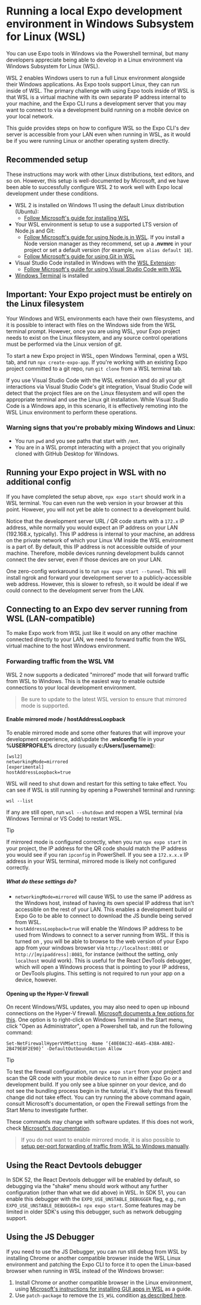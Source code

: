 # Running a local Expo development environment in Windows Subsystem for Linux (WSL)

You can use Expo tools in Windows via the Powershell terminal, but many developers appreciate being able to develop in a Linux environment via Windows Subsystem for Linux (WSL).

WSL 2 enables Windows users to run a full Linux environment alongside their Windows applications. As Expo tools support Linux, they can run inside of WSL. The primary challenge with using Expo tools inside of WSL is that WSL is a virtual machine with its own separate IP address internal to your machine, and the Expo CLI runs a development server that you may want to connect to via a development build running on a mobile device on your local network.

This guide provides steps on how to configure WSL so the Expo CLI's dev server is accessible from your LAN even when running in WSL, as it would be if you were running Linux or another operating system directly.

## Recommended setup

These instructions may work with other Linux distributions, text editors, and so on. However, this setup is well-documented by Microsoft, and we have been able to successfully configure WSL 2 to work well with Expo local development under these conditions.

- WSL 2 is installed on Windows 11 using the default Linux distribution (Ubuntu):
  - [Follow Microsoft's guide for installing WSL](https://learn.microsoft.com/en-us/windows/wsl/install)
- Your WSL environment is setup to use a supported LTS version of Node.js and Git:
  - [Follow Microsoft's guide for using Node.js in WSL](https://learn.microsoft.com/en-us/windows/dev-environment/javascript/nodejs-on-wsl). If you install a Node version manager as they recommend, set up a **.nvmrc** in your project or set a default version (for example, `nvm alias default 18`).
  - [Follow Microsoft's guide for using Git in WSL](https://learn.microsoft.com/en-us/windows/wsl/tutorials/wsl-git)
- Visual Studio Code installed in Windows with the [WSL Extension](https://marketplace.visualstudio.com/items?itemName=ms-vscode-remote.remote-wsl):
  - [Follow Microsoft's guide for using Visual Studio Code with WSL](https://code.visualstudio.com/docs/remote/wsl)
- [Windows Terminal](https://apps.microsoft.com/detail/9N0DX20HK701?hl=en-US&gl=US) is installed

## Important: Your Expo project must be entirely on the Linux filesystem

Your Windows and WSL environments each have their own filesystems, and it is possible to interact with files on the Windows side from the WSL terminal prompt. However, once you are using WSL, your Expo project needs to exist on the Linux filesystem, and any source control operations must be performed via the Linux version of git.

To start a new Expo project in WSL, open Windows Terminal, open a WSL tab, and run `npx create-expo-app`. If you're working with an existing Expo project committed to a git repo, run `git clone` from a WSL terminal tab.

If you use Visual Studio Code with the WSL extension and do all your git interactions via Visual Studio Code's git integration, Visual Studio Code will detect that the project files are on the Linux filesystem and will open the appropriate terminal and use the Linux git installation. While Visual Studio Code is a Windows app, in this scenario, it is effectively remoting into the WSL Linux environment to perform these operations.

### Warning signs that you're probably mixing Windows and Linux:

- You run `pwd` and you see paths that start with `/mnt`.
- You are in a WSL prompt interacting with a project that you originally cloned with GitHub Desktop for Windows.

## Running your Expo project in WSL with no additional config

If you have completed the setup above, `npx expo start` should work in a WSL terminal. You can even run the web version in your browser at this point. However, you will not yet be able to connect to a development build.

Notice that the development server URL / QR code starts with a `172.x` IP address, while normally you would expect an IP address on your LAN (192.168.x, typically). This IP address is internal to your machine, an address on the private network of which your Linux VM inside the WSL environment is a part of. By default, this IP address is not accessible outside of your machine. Therefore, mobile devices running development builds cannot connect the dev server, even if those devices are on your LAN.

One zero-config workaround is to run `npx expo start --tunnel`. This will install ngrok and forward your development server to a publicly-accessible web address. However, this is slower to refresh, so it would be ideal if we could connect to the development server from the LAN.

## Connecting to an Expo dev server running from WSL (LAN-compatible)

To make Expo work from WSL just like it would on any other machine connected directly to your LAN, we need to forward traffic from the WSL virtual machine to the host Windows environment.

### Forwarding traffic from the WSL VM

WSL 2 now supports a dedicated "mirrored" mode that will forward traffic from WSL to Windows. This is the easiest way to enable outside connections to your local development environment.

> Be sure to update to the latest WSL version to ensure that mirrored mode is supported.

#### Enable mirrored mode / hostAddressLoopback

To enable mirrored mode and some other features that will improve your development experience, add/update the **.wslconfig** file in your **%USERPROFILE%** directory (usually **c:/Users/[username]**):

```
[wsl2]
networkingMode=mirrored
[experimental]
hostAddressLoopback=true
```

WSL will need to shut down and restart for this setting to take effect. You can see if WSL is still running by opening a Powershell terminal and running:

```
wsl --list
```

If any are still open, run `wsl --shutdown` and reopen a WSL terminal (via Windows Terminal or VS Code) to restart WSL.

> [!TIP]
> If mirrored mode is configured correctly, when you run `npx expo start` in your project, the IP address for the QR code should match the IP address you would see if you ran `ipconfig` in PowerShell. If you see a `172.x.x.x` IP address in your WSL terminal, mirrored mode is likely not configured correctly.

##### What do these settings do?
- `networkingMode=mirrored` will cause WSL to use the same IP address as the Windows host, instead of having its own special IP address that isn't accessible on the rest of your LAN. This enables a development build or Expo Go to be able to connect to download the JS bundle being served from WSL.
- `hostAddressLoopback=true` will enable the Windows IP address to be used from Windows to connect to a server running from WSL. If this is turned on , you will be able to browse to the web version of your Expo app from your windows browser via `http://localhost:8081` or `http://[myipaddress]:8081`, for instance (without the setting, only `localhost` would work). This is useful for the React DevTools debugger, which will open a Windows process that is pointing to your IP address, or DevTools plugins. This setting is not required to run your app on a device, however.

#### Opening up the Hyper-V firewall

On recent Windows/WSL updates, you may also need to open up inbound connections on the Hyper-V firewall. [Microsoft documents a few options for this](https://learn.microsoft.com/en-us/windows/wsl/networking#mirrored-mode-networking). One option is to right-click on Windows Terminal in the Start menu, click "Open as Administrator", open a Powershell tab, and run the following command:

```
Set-NetFirewallHyperVVMSetting -Name ‘{40E0AC32-46A5-438A-A0B2-2B479E8F2E90}’ -DefaultOutboundAction Allow
```

> [!TIP]
> To test the firewall configuration, run `npx expo start` from your project and scan the QR code with your mobile device to run in either Expo Go or a development build. If you only see a blue spinner on your device, and do not see the bundling process begin in the tutorial, it's likely that this firewall change did not take effect. You can try running the above command again, consult Microsoft's documentation, or open the Firewall settings from the Start Menu to investigate further.

These commands may change with software updates. If this does not work, check [Microsoft's documentation](https://learn.microsoft.com/en-us/windows/wsl/networking#mirrored-mode-networking).

> If you do not want to enable mirrored mode, it is also possible to [setup per-port forwarding of traffic from WSL to Windows manually](https://learn.microsoft.com/en-us/windows/wsl/networking#accessing-a-wsl-2-distribution-from-your-local-area-network-lan).

## Using the React Devtools debugger
In SDK 52, the React Devtools debugger will be enabled by default, so debugging via the "shake" menu should work without any further configuration (other than what we did above) in WSL. In SDK 51, you can enable this debugger with the `EXPO_USE_UNSTABLE_DEBUGGER` flag, e.g., run `EXPO_USE_UNSTABLE_DEBUGGER=1 npx expo start`. Some features may be limited in older SDK's using this debugger, such as network debugging support.

## Using the JS Debugger

If you need to use the JS Debugger, you can run still debug from WSL by installing Chrome or another compatible browser inside the WSL Linux environment and patching the Expo CLI to force it to open the Linux-based browser when running in WSL instead of the Windows browser:

1. Install Chrome or another compatible browser in the Linux environment, using [Microsoft's instructions for installing GUI apps in WSL](https://learn.microsoft.com/en-us/windows/wsl/tutorials/gui-apps) as a guide.
2. Use `patch-package` to remove the `IS_WSL` condition [as described here](https://github.com/expo/expo/issues/23678#issuecomment-1699253619).
